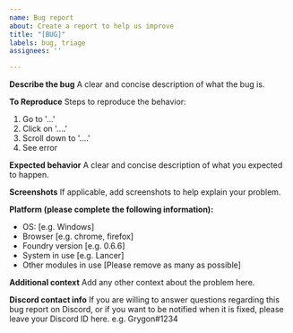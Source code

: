 ```yaml
---
name: Bug report
about: Create a report to help us improve
title: "[BUG]"
labels: bug, triage
assignees: ''

---
```


**Describe the bug**
A clear and concise description of what the bug is.

**To Reproduce**
Steps to reproduce the behavior:
1. Go to '...'
2. Click on '....'
3. Scroll down to '....'
4. See error

**Expected behavior**
A clear and concise description of what you expected to happen.

**Screenshots**
If applicable, add screenshots to help explain your problem.

**Platform (please complete the following information):**
 - OS: [e.g. Windows]
 - Browser [e.g. chrome, firefox]
 - Foundry version [e.g. 0.6.6]
 - System in use [e.g. Lancer]
 - Other modules in use [Please remove as many as possible]

**Additional context**
Add any other context about the problem here.

**Discord contact info**
If you are willing to answer questions regarding this bug report on Discord, or if you want to be notified when it is fixed, please leave your Discord ID here.
e.g. Grygon#1234
